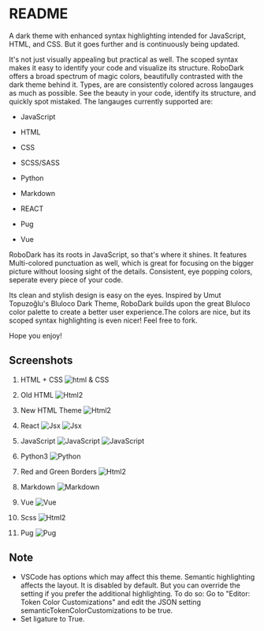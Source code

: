 # README

A dark theme with enhanced syntax highlighting intended for JavaScript, HTML, and CSS. But it goes further and is continuously being updated.

It's not just visually appealing but practical as well. The scoped syntax makes it easy to identify your code and visualize its structure. RoboDark offers a broad spectrum of magic colors, beautifully contrasted with the dark theme behind it. Types, are are consistently colored across langauges as much as possible. See the beauty in your code, identify its structure, and quickly spot mistaked. The langauges currently supported are:

- JavaScript

- HTML

- CSS

- SCSS/SASS

- Python

- Markdown

- REACT

- Pug
- Vue

 RoboDark has its roots in JavaScript, so that's where it shines. It features Multi-colored punctuation as well, which is great for focusing on the bigger picture without loosing sight of the details. Consistent, eye popping colors, seperate every piece of your code.

Its clean and stylish design is easy on the eyes. Inspired by Umut Topuzoğlu's Bluloco Dark Theme, RoboDark builds upon the great Bluloco color palette to create a better user experience.The colors are nice, but its scoped syntax highlighting is even nicer! Feel free to fork.

Hope you enjoy!

## Screenshots

1. HTML + CSS
![html & CSS](https://github.com/cjesq24/RoboDark/raw/master/Screenshots/Robo-html.png)

2. Old HTML
![Html2](https://github.com/cjesq24/RoboDark/raw/master/Screenshots/Robo-html2.png)

3. New HTML Theme
![Html2](https://github.com/cjesq24/RoboDark/raw/master/Screenshots/htmlNew.png)

4. React
![Jsx](https://github.com/cjesq24/RoboDark/raw/master/Screenshots/jsxReact1.png)
![Jsx](https://github.com/cjesq24/RoboDark/raw/master/Screenshots/jsxReact2.png)

5. JavaScript
![JavaScript ](https://github.com/cjesq24/RoboDark/raw/master/Screenshots/js-RoboDark.png)
![JavaScript ](https://github.com/cjesq24/RoboDark/raw/master/Screenshots/jsSS.png)

6. Python3
![Python ](https://github.com/cjesq24/RoboDark/raw/master/Screenshots/Python-2021.png)

7. Red and Green Borders
![Html2](https://github.com/cjesq24/RoboDark/raw/master/Screenshots/border.png)

8. Markdown
![Markdown](https://github.com/cjesq24/RoboDark/raw/master/Screenshots/markdown.png)

9. Vue
![Vue](https://github.com/cjesq24/RoboDark/raw/master/Screenshots/vue.png)

10. Scss
![Html2](https://github.com/cjesq24/RoboDark/raw/master/Screenshots/scsspic.png)

11. Pug
![Pug](https://github.com/cjesq24/RoboDark/raw/master/Screenshots/Screen%20Shot%202020-10-29%20at%2010.39.59%20PM.png)

## Note

- VSCode has options which may affect this theme. Semantic highlighting affects the layout. It is disabled by default. But you can override the setting if you prefer the additional highlighting. To do so: Go to  "Editor: Token Color Customizations" and edit the JSON setting semanticTokenColorCustomizations to be true.
- Set ligature to True.
